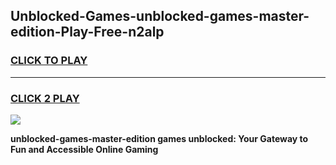 
## Unblocked-Games-unblocked-games-master-edition-Play-Free-n2alp
<h3>
<a href="https://premium76.site?title=unblocked-games-master-edition&ref=23A">CLICK TO PLAY</a></h3>
<hr>

<h3>
<a href="https://premium76.site?title=unblocked-games-master-edition&ref=23A">CLICK 2 PLAY</a>
  
</h3>

<a href="https://premium76.site?title=unblocked-games-master-edition&ref=23A"><img src="https://clearcache.store/games.png"></a>


**unblocked-games-master-edition games unblocked: Your Gateway to Fun and Accessible Online Gaming**
